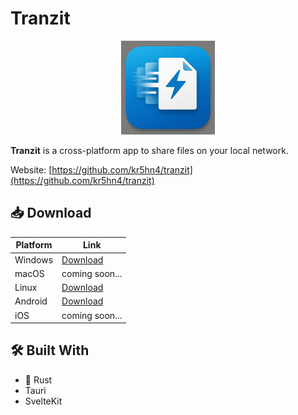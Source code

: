 # Tranzit

<p align="center">
  <img src="./static/images/logo.png" alt="Alt text" />
</p>

**Tranzit** is a cross-platform app to share files on your local network.

Website: [https://github.com/kr5hn4/tranzit](https://github.com/kr5hn4/tranzit)

## 📥 Download

| Platform | Link           |
| -------- | -------------- |
| Windows  | [Download](#)  |
| macOS    | coming soon... |
| Linux    | [Download](#)  |
| Android  | [Download](#)  |
| iOS      | coming soon... |

## 🛠️ Built With

- 🦀 Rust
- Tauri
- SvelteKit
